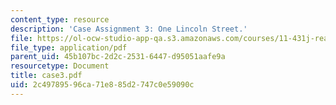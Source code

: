 ```yaml
---
content_type: resource
description: 'Case Assignment 3: One Lincoln Street.'
file: https://ol-ocw-studio-app-qa.s3.amazonaws.com/courses/11-431j-real-estate-finance-and-investment-fall-2006/2c49789596ca71e885d2747c0e59090c_case3.pdf
file_type: application/pdf
parent_uid: 45b107bc-2d2c-2531-6447-d95051aafe9a
resourcetype: Document
title: case3.pdf
uid: 2c497895-96ca-71e8-85d2-747c0e59090c
---
```

